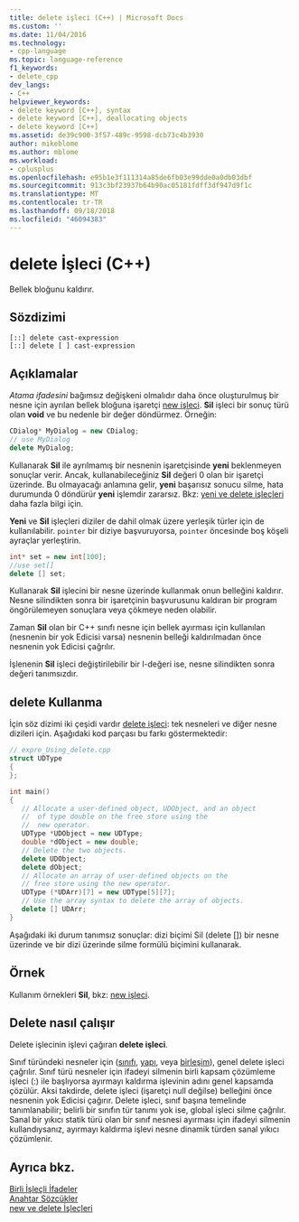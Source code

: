 ```yaml
---
title: delete işleci (C++) | Microsoft Docs
ms.custom: ''
ms.date: 11/04/2016
ms.technology:
- cpp-language
ms.topic: language-reference
f1_keywords:
- delete_cpp
dev_langs:
- C++
helpviewer_keywords:
- delete keyword [C++], syntax
- delete keyword [C++], deallocating objects
- delete keyword [C++]
ms.assetid: de39c900-3f57-489c-9598-dcb73c4b3930
author: mikeblome
ms.author: mblome
ms.workload:
- cplusplus
ms.openlocfilehash: e95b1e3f111314a85de6fb03e99dde0a0db03dbf
ms.sourcegitcommit: 913c3bf23937b64b90ac05181fdff3df947d9f1c
ms.translationtype: MT
ms.contentlocale: tr-TR
ms.lasthandoff: 09/18/2018
ms.locfileid: "46094383"
---
```

# <a name="delete-operator-c"></a>delete İşleci (C++)

Bellek bloğunu kaldırır.

## <a name="syntax"></a>Sözdizimi

```
[::] delete cast-expression
[::] delete [ ] cast-expression
```

## <a name="remarks"></a>Açıklamalar

*Atama ifadesini* bağımsız değişkeni olmalıdır daha önce oluşturulmuş bir nesne için ayrılan bellek bloğuna işaretçi [new işleci](../cpp/new-operator-cpp.md). **Sil** işleci bir sonuç türü olan **void** ve bu nedenle bir değer döndürmez. Örneğin:

```cpp
CDialog* MyDialog = new CDialog;
// use MyDialog
delete MyDialog;
```

Kullanarak **Sil** ile ayrılmamış bir nesnenin işaretçisinde **yeni** beklenmeyen sonuçlar verir. Ancak, kullanabileceğiniz **Sil** değeri 0 olan bir işaretçi üzerinde. Bu olmayacağı anlamına gelir, **yeni** başarısız sonucu silme, hata durumunda 0 döndürür **yeni** işlemdir zararsız. Bkz: [yeni ve delete işleçleri](../cpp/new-and-delete-operators.md) daha fazla bilgi için.

**Yeni** ve **Sil** işleçleri diziler de dahil olmak üzere yerleşik türler için de kullanılabilir. `pointer` bir diziye başvuruyorsa, `pointer` öncesinde boş köşeli ayraçlar yerleştirin.

```cpp
int* set = new int[100];
//use set[]
delete [] set;
```

Kullanarak **Sil** işlecini bir nesne üzerinde kullanmak onun belleğini kaldırır. Nesne silindikten sonra bir işaretçinin başvurusunu kaldıran bir program öngörülemeyen sonuçlara veya çökmeye neden olabilir.

Zaman **Sil** olan bir C++ sınıfı nesne için bellek ayırması için kullanılan (nesnenin bir yok Edicisi varsa) nesnenin belleği kaldırılmadan önce nesnenin yok Edicisi çağrılır.

İşlenenin **Sil** işleci değiştirilebilir bir l-değeri ise, nesne silindikten sonra değeri tanımsızdır.

## <a name="using-delete"></a>delete Kullanma

İçin söz dizimi iki çeşidi vardır [delete işleci](../cpp/delete-operator-cpp.md): tek nesneleri ve diğer nesne dizileri için. Aşağıdaki kod parçası bu farkı göstermektedir:

```cpp
// expre_Using_delete.cpp
struct UDType
{
};

int main()
{
   // Allocate a user-defined object, UDObject, and an object
   //  of type double on the free store using the
   //  new operator.
   UDType *UDObject = new UDType;
   double *dObject = new double;
   // Delete the two objects.
   delete UDObject;
   delete dObject;
   // Allocate an array of user-defined objects on the
   // free store using the new operator.
   UDType (*UDArr)[7] = new UDType[5][7];
   // Use the array syntax to delete the array of objects.
   delete [] UDArr;
}
```

Aşağıdaki iki durum tanımsız sonuçlar: dizi biçimi Sil (delete []) bir nesne üzerinde ve bir dizi üzerinde silme formülü biçimini kullanarak.

## <a name="example"></a>Örnek

Kullanım örnekleri **Sil**, bkz: [new işleci](../cpp/new-operator-cpp.md).

## <a name="how-delete-works"></a>Delete nasıl çalışır

Delete işlecinin işlevi çağıran **delete işleci**.

Sınıf türündeki nesneler için ([sınıfı](../cpp/class-cpp.md), [yapı](../cpp/struct-cpp.md), veya [birleşim](../cpp/unions.md)), genel delete işleci çağrılır. Sınıf türü nesneler için ifadeyi silmenin birli kapsam çözümleme işleci (:) ile başlıyorsa ayırmayı kaldırma işlevinin adını genel kapsamda çözülür. Aksi takdirde, delete işleci (işaretçi null değilse) belleğini önce nesnenin yok Edicisi çağırır. Delete işleci, sınıf başına temelinde tanımlanabilir; belirli bir sınıfın tür tanımı yok ise, global işleci silme çağrılır. Sanal bir yıkıcı statik türü olan bir sınıf nesnesi ayırması için ifadeyi silmenin kullandıysanız, ayırmayı kaldırma işlevi nesne dinamik türden sanal yıkıcı çözümlenir.

## <a name="see-also"></a>Ayrıca bkz.

[Birli İşleçli İfadeler](../cpp/expressions-with-unary-operators.md)<br/>
[Anahtar Sözcükler](../cpp/keywords-cpp.md)<br/>
[new ve delete İşleçleri](../cpp/new-and-delete-operators.md)